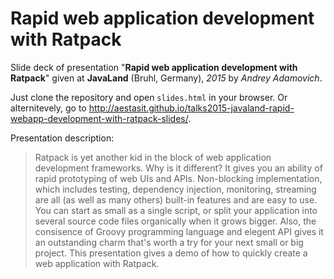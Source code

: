 # Rapid web application development with Ratpack

Slide deck of presentation "**Rapid web application development with Ratpack**" given at **JavaLand** (Bruhl, Germany), *2015* by *Andrey Adamovich*.

Just clone the repository and open `slides.html` in your browser. Or alternitevely, go to <http://aestasit.github.io/talks2015-javaland-rapid-webapp-development-with-ratpack-slides/>.

Presentation description:

> Ratpack is yet another kid in the block of web application development frameworks. Why is it different? It gives you an ability of rapid prototyping of web UIs and APIs. Non-blocking implementation, which includes testing, dependency injection, monitoring, streaming are all (as well as many others) built-in features and are easy to use. You can start as small as a single script, or split your application into several source code files organically when it grows bigger. Also, the consisence of Groovy programming language and elegent API gives it an outstanding charm that's worth a try for your next small or big project. This presentation gives a demo of how to quickly create a web application with Ratpack.